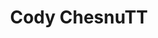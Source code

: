 ---
title: "Cody ChesnuTT"
summary: "American R&B and neo soul musician from Atlanta, Georgia, born 1968."
image: "cody-chesnutt.jpg"
---